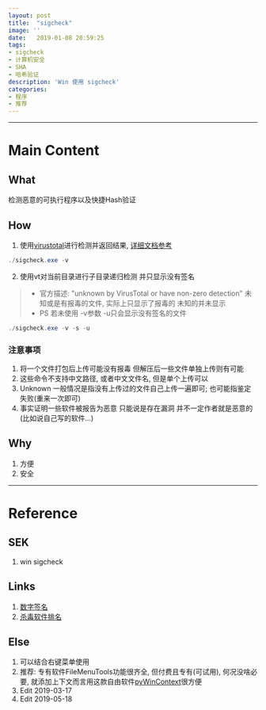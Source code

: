 ```yaml
---
layout: post
title:  "sigcheck"
image: ''
date:   2019-01-08 20:59:25
tags:
- sigcheck
- 计算机安全
- SHA
- 哈希验证
description: 'Win 使用 sigcheck'
categories:
- 程序
- 推荐
---
```


---
# Main Content
## What
检测恶意的可执行程序以及快捷Hash验证

## How
1. 使用[virustotal](https://www.virustotal.com/)进行检测并返回结果, [详细文档参考](https://docs.microsoft.com/en-us/sysinternals/downloads/sigcheck)
``` powershell
./sigcheck.exe -v
```
2. 使用vt对当前目录进行子目录递归检测 并只显示没有签名
> - 官方描述: "unknown by VirusTotal or have non-zero detection"  未知或是有报毒的文件, 实际上只显示了报毒的 未知的并未显示
> - PS 若未使用 -v参数 -u只会显示没有签名的文件
``` powershell
./sigcheck.exe -v -s -u
```

### 注意事项
1. 将一个文件打包后上传可能没有报毒 但解压后一些文件单独上传则有可能
2. 这些命令不支持中文路径, 或者中文文件名, 但是单个上传可以
3. Unknown 一般情况是指没有上传过的文件自己上传一遍即可; 也可能指鉴定失败(重来一次即可)
4. 事实证明一些软件被报告为恶意 只能说是存在漏洞 并不一定作者就是恶意的(比如说自己写的软件...)


## Why
1. 方便
2. 安全


---
# Reference
## SEK
1. win sigcheck

## Links
1. [数字签名](https://baike.baidu.com/item/数字签名)
2. [杀毒软件排名](https://www.av-test.org/en/antivirus/home-windows/windows-10/october-2016/)

## Else
1. 可以结合右键菜单使用
2. 推荐: 专有软件FileMenuTools功能很齐全, 但付费且专有(可试用), 何况没啥必要, 就添加上下文而言用这款自由软件[pyWinContext](https://github.com/VodBox/pyWinContext)很方便
3. Edit 2019-03-17
4. Edit 2019-05-18
